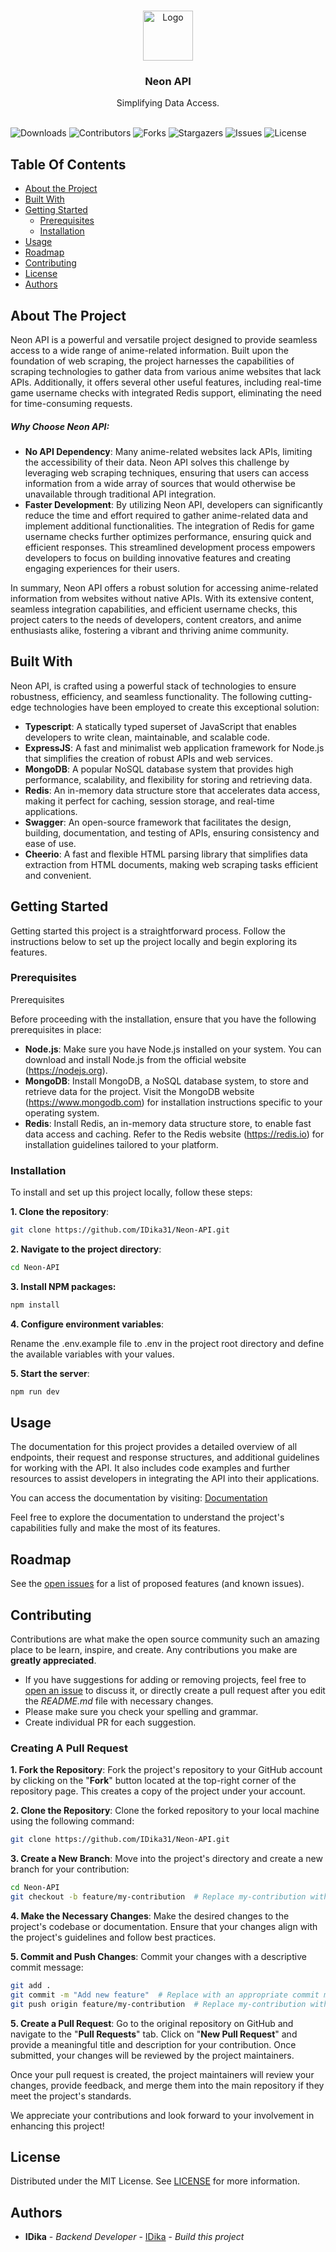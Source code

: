 <br/>
<p align="center">
  <a href="https://github.com/IDika31/Neon-API">
    <img src="https://idika-rest-api-19af1e38caac.herokuapp.com/img/logo.png" alt="Logo" width="80" height="80">
  </a>
  <h3 align="center">Neon API</h3>

  <p align="center">
    Simplifying Data Access.
    <br/>
    <br/>
  </p>
</p>

![Downloads](https://img.shields.io/github/downloads/IDika31/Neon-API/total) ![Contributors](https://img.shields.io/github/contributors/IDika31/Neon-API?color=dark-green) ![Forks](https://img.shields.io/github/forks/IDika31/Neon-API?style=social) ![Stargazers](https://img.shields.io/github/stars/IDika31/Neon-API?style=social) ![Issues](https://img.shields.io/github/issues/IDika31/Neon-API) ![License](https://img.shields.io/github/license/IDika31/Neon-API) 

## Table Of Contents

* [About the Project](#about-the-project)
* [Built With](#built-with)
* [Getting Started](#getting-started)
  * [Prerequisites](#prerequisites)
  * [Installation](#installation)
* [Usage](#usage)
* [Roadmap](#roadmap)
* [Contributing](#contributing)
* [License](#license)
* [Authors](#authors)

## About The Project

Neon API is a powerful and versatile project designed to provide seamless access to a wide range of anime-related information. Built upon the foundation of web scraping, the project harnesses the capabilities of scraping technologies to gather data from various anime websites that lack APIs. Additionally, it offers several other useful features, including real-time game username checks with integrated Redis support, eliminating the need for time-consuming requests.

##### Why Choose Neon API:

* **No API Dependency**: Many anime-related websites lack APIs, limiting the accessibility of their data. Neon API solves this challenge by leveraging web scraping techniques, ensuring that users can access information from a wide array of sources that would otherwise be unavailable through traditional API integration.
* **Faster Development**: By utilizing Neon API, developers can significantly reduce the time and effort required to gather anime-related data and implement additional functionalities. The integration of Redis for game username checks further optimizes performance, ensuring quick and efficient responses. This streamlined development process empowers developers to focus on building innovative features and creating engaging experiences for their users.

In summary, Neon API offers a robust solution for accessing anime-related information from websites without native APIs. With its extensive content, seamless integration capabilities, and efficient username checks, this project caters to the needs of developers, content creators, and anime enthusiasts alike, fostering a vibrant and thriving anime community.

## Built With

Neon API, is crafted using a powerful stack of technologies to ensure robustness, efficiency, and seamless functionality. The following cutting-edge technologies have been employed to create this exceptional solution:

* **Typescript**: A statically typed superset of JavaScript that enables developers to write clean, maintainable, and scalable code.
* **ExpressJS**: A fast and minimalist web application framework for Node.js that simplifies the creation of robust APIs and web services.
* **MongoDB**: A popular NoSQL database system that provides high performance, scalability, and flexibility for storing and retrieving data.
* **Redis**: An in-memory data structure store that accelerates data access, making it perfect for caching, session storage, and real-time applications.
* **Swagger**: An open-source framework that facilitates the design, building, documentation, and testing of APIs, ensuring consistency and ease of use.
* **Cheerio**: A fast and flexible HTML parsing library that simplifies data extraction from HTML documents, making web scraping tasks efficient and convenient.

## Getting Started

Getting started this project is a straightforward process. Follow the instructions below to set up the project locally and begin exploring its features.

### Prerequisites

Prerequisites

Before proceeding with the installation, ensure that you have the following prerequisites in place:

* **Node.js**: Make sure you have Node.js installed on your system. You can download and install Node.js from the official website (https://nodejs.org).
* **MongoDB**: Install MongoDB, a NoSQL database system, to store and retrieve data for the project. Visit the MongoDB website (https://www.mongodb.com) for installation instructions specific to your operating system.
* **Redis**: Install Redis, an in-memory data structure store, to enable fast data access and caching. Refer to the Redis website (https://redis.io) for installation guidelines tailored to your platform.

### Installation

To install and set up this project locally, follow these steps:

**1. Clone the repository**:

```sh
git clone https://github.com/IDika31/Neon-API.git
```
**2. Navigate to the project directory**:

```sh
cd Neon-API
```

**3. Install NPM packages:**

```sh
npm install
```

**4. Configure environment variables**:

Rename the .env.example file to .env in the project root directory and define the available variables with your values.

**5. Start the server**:

```sh
npm run dev
```

## Usage

The documentation for this project provides a detailed overview of all endpoints, their request and response structures, and additional guidelines for working with the API. It also includes code examples and further resources to assist developers in integrating the API into their applications.

You can access the documentation by visiting: [Documentation](https://idika-rest-api-19af1e38caac.herokuapp.com/api/v1/docs/)

Feel free to explore the documentation to understand the project's capabilities fully and make the most of its features.

## Roadmap

See the [open issues](https://github.com/IDika31/Neon-API/issues) for a list of proposed features (and known issues).

## Contributing

Contributions are what make the open source community such an amazing place to be learn, inspire, and create. Any contributions you make are **greatly appreciated**.
* If you have suggestions for adding or removing projects, feel free to [open an issue](https://github.com/IDika31/Neon-API/issues/new) to discuss it, or directly create a pull request after you edit the *README.md* file with necessary changes.
* Please make sure you check your spelling and grammar.
* Create individual PR for each suggestion.

### Creating A Pull Request

**1. Fork the Repository**:
Fork the project's repository to your GitHub account by clicking on the "**Fork**" button located at the top-right corner of the repository page. This creates a copy of the project under your account.

**2. Clone the Repository**:
Clone the forked repository to your local machine using the following command:

```sh
git clone https://github.com/IDika31/Neon-API.git
```

**3. Create a New Branch**:
Move into the project's directory and create a new branch for your contribution:

```sh
cd Neon-API
git checkout -b feature/my-contribution  # Replace my-contribution with your contribution name
```

**4. Make the Necessary Changes**:
Make the desired changes to the project's codebase or documentation. Ensure that your changes align with the project's guidelines and follow best practices.

**5. Commit and Push Changes**:
Commit your changes with a descriptive commit message:

```sh
git add .
git commit -m "Add new feature"  # Replace with an appropriate commit message
git push origin feature/my-contribution  # Replace my-contribution with your contribution name
```
**5. Create a Pull Request**:
Go to the original repository on GitHub and navigate to the "**Pull Requests**" tab. Click on "**New Pull Request**" and provide a meaningful title and description for your contribution. Once submitted, your changes will be reviewed by the project maintainers.

Once your pull request is created, the project maintainers will review your changes, provide feedback, and merge them into the main repository if they meet the project's standards.

We appreciate your contributions and look forward to your involvement in enhancing this project!

## License

Distributed under the MIT License. See [LICENSE](https://github.com/IDika31/Neon-API/blob/main/LICENSE.md) for more information.

## Authors

* **IDika** - *Backend Developer* - [IDika](https://github.com/IDika31/) - *Build this project*
